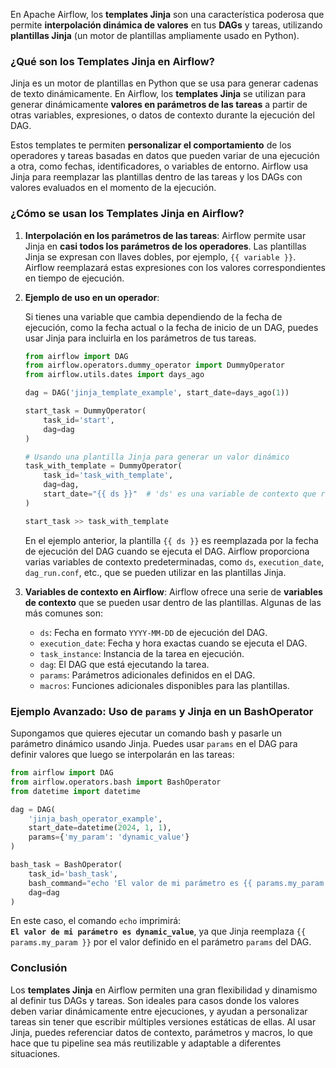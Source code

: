 En Apache Airflow, los **templates Jinja** son una característica poderosa que permite **interpolación dinámica de valores** en tus **DAGs** y tareas, utilizando **plantillas Jinja** (un motor de plantillas ampliamente usado en Python).

### **¿Qué son los Templates Jinja en Airflow?**

Jinja es un motor de plantillas en Python que se usa para generar cadenas de texto dinámicamente. En Airflow, los **templates Jinja** se utilizan para generar dinámicamente **valores en parámetros de las tareas** a partir de otras variables, expresiones, o datos de contexto durante la ejecución del DAG.

Estos templates te permiten **personalizar el comportamiento** de los operadores y tareas basadas en datos que pueden variar de una ejecución a otra, como fechas, identificadores, o variables de entorno. Airflow usa Jinja para reemplazar las plantillas dentro de las tareas y los DAGs con valores evaluados en el momento de la ejecución.

### **¿Cómo se usan los Templates Jinja en Airflow?**

1. **Interpolación en los parámetros de las tareas**:
   Airflow permite usar Jinja en **casi todos los parámetros de los operadores**. Las plantillas Jinja se expresan con llaves dobles, por ejemplo, `{{ variable }}`. Airflow reemplazará estas expresiones con los valores correspondientes en tiempo de ejecución.

2. **Ejemplo de uso en un operador**:

   Si tienes una variable que cambia dependiendo de la fecha de ejecución, como la fecha actual o la fecha de inicio de un DAG, puedes usar Jinja para incluirla en los parámetros de tus tareas.

   ```python
   from airflow import DAG
   from airflow.operators.dummy_operator import DummyOperator
   from airflow.utils.dates import days_ago

   dag = DAG('jinja_template_example', start_date=days_ago(1))

   start_task = DummyOperator(
       task_id='start',
       dag=dag
   )

   # Usando una plantilla Jinja para generar un valor dinámico
   task_with_template = DummyOperator(
       task_id='task_with_template',
       dag=dag,
       start_date="{{ ds }}"  # 'ds' es una variable de contexto que representa la fecha de ejecución
   )

   start_task >> task_with_template
   ```

   En el ejemplo anterior, la plantilla `{{ ds }}` es reemplazada por la fecha de ejecución del DAG cuando se ejecuta el DAG. Airflow proporciona varias variables de contexto predeterminadas, como `ds`, `execution_date`, `dag_run.conf`, etc., que se pueden utilizar en las plantillas Jinja.

3. **Variables de contexto en Airflow**:
   Airflow ofrece una serie de **variables de contexto** que se pueden usar dentro de las plantillas. Algunas de las más comunes son:

   - `ds`: Fecha en formato `YYYY-MM-DD` de ejecución del DAG.
   - `execution_date`: Fecha y hora exactas cuando se ejecuta el DAG.
   - `task_instance`: Instancia de la tarea en ejecución.
   - `dag`: El DAG que está ejecutando la tarea.
   - `params`: Parámetros adicionales definidos en el DAG.
   - `macros`: Funciones adicionales disponibles para las plantillas.

### **Ejemplo Avanzado: Uso de `params` y Jinja en un BashOperator**

Supongamos que quieres ejecutar un comando bash y pasarle un parámetro dinámico usando Jinja. Puedes usar `params` en el DAG para definir valores que luego se interpolarán en las tareas:

```python
from airflow import DAG
from airflow.operators.bash import BashOperator
from datetime import datetime

dag = DAG(
    'jinja_bash_operator_example',
    start_date=datetime(2024, 1, 1),
    params={'my_param': 'dynamic_value'}
)

bash_task = BashOperator(
    task_id='bash_task',
    bash_command="echo 'El valor de mi parámetro es {{ params.my_param }}'",
    dag=dag
)
```

En este caso, el comando `echo` imprimirá:  
**`El valor de mi parámetro es dynamic_value`**, ya que Jinja reemplaza `{{ params.my_param }}` por el valor definido en el parámetro `params` del DAG.

### **Conclusión**

Los **templates Jinja** en Airflow permiten una gran flexibilidad y dinamismo al definir tus DAGs y tareas. Son ideales para casos donde los valores deben variar dinámicamente entre ejecuciones, y ayudan a personalizar tareas sin tener que escribir múltiples versiones estáticas de ellas. Al usar Jinja, puedes referenciar datos de contexto, parámetros y macros, lo que hace que tu pipeline sea más reutilizable y adaptable a diferentes situaciones.